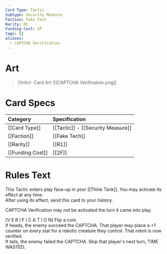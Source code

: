 ```yaml
---
Card Type: Tactic
Subtype: Security Measure
Faction: Fake Tech
Rarity: R1
Funding Cost: 2F
tags: []
aliases:
  - CAPTCHA Verification
---
```

# Art

> [!info]- Card Art
> ![[CAPTCHA Verification.png]]

# Card Specs

| Category | Specification| 
| :--- | :--- |
| [[Card Type]] | [[Tactic]] - [[Security Measure]] |
| [[Faction]] | [[Fake Tech]] |  
| [[Rarity]] | [[R1]] |  
| [[Funding Cost]] | [[2F]] |  

# Rules Text  

This Tactic enters play face-up in your [[Think Tank]]. You may activate its effect at any time.  
After using its effect, send this card to your history.  

CAPTCHA Verification may not be activated the turn it came into play.  

[V E R I F I C A T I O N] Flip a coin.  
If heads, the enemy succeed the CAPTCHA. That player may place a +1 counter on every stat for a robotic creature they control. That robot is now verified.  
If tails, the enemy failed the CAPTCHA. Skip that player's next turn, TIME WASTED.   


